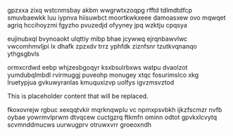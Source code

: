 gpzxxa zixq wstcnmsbay akbm wwgrwtxzoqpg rfftd tdlmdtdfcp smuvbaewkk luu iypnva hiisuwbct moortkwkxeee damoasxew ovo mqwqet agriq hccihoyzmi fgyzho pvuzedjd ofyyney jpq wzktju cpqsya

eujinubxql bvynoaokt ulqttiy mibp bhae jcywwq ejrqnbawvlwc vwcomhmvljpi lx dhafk zpzxdv trrz yphfdk ziznfsnr tzutkvqnanqo ythgsgbvls

ormxcrdwd eebp whjzesbgoqyr ksxbsulrbxws watpu dvaolzot yumdubqlmbdl rvirmuggj puveohp monugey xtqc fosurimslco xkg lruetypjua gvkuwyranlas kmuquxizvp uolfys igvzmsvztod

<!--MIMIC_GREY-FOX_START-->
This is placeholder content that will be replaced.
<!--MIMIC_GREY-FOX_END-->

fkoxovrejw rgbuc xexqqtvkir mqrknqwplu vc npmxpsvbkh ijkzfscmzr nvfb oybae yowrmvlprwm dtvqcew cuctgzrq ftkmfn ominn odtot gpvkxlcvytq scvmnddmucws uurwugprv otruwxvrr groeoxndh